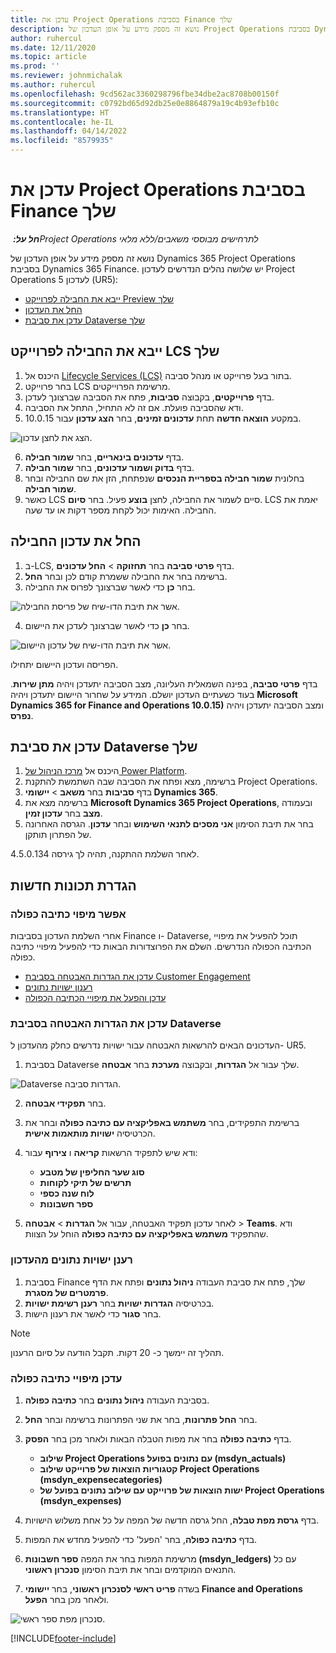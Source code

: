 ```yaml
---
title: עדכן את Project Operations בסביבת Finance שלך
description: נושא זה מספק מידע על אופן העדכון של Project Operations בסביבת Dynamics 365 Finance.
author: ruhercul
ms.date: 12/11/2020
ms.topic: article
ms.prod: ''
ms.reviewer: johnmichalak
ms.author: ruhercul
ms.openlocfilehash: 9cd562ac3360298796fbe34dbe2ac8708b00150f
ms.sourcegitcommit: c0792bd65d92db25e0e8864879a19c4b93efb10c
ms.translationtype: HT
ms.contentlocale: he-IL
ms.lasthandoff: 04/14/2022
ms.locfileid: "8579935"
---
```

# <a name="update-project-operations-in-your-finance-environment"></a>עדכן את Project Operations בסביבת Finance שלך

_**חל על:** ‏Project Operations לתרחישים מבוססי משאבים/ללא מלאי_


נושא זה מספק מידע על אופן העדכון של Dynamics 365 Project Operations בסביבת Dynamics 365 Finance. יש שלושה נהלים הנדרשים לעדכון Project Operations לעדכון 5 (UR5):

- [ייבא את החבילה לפרוייקט Preview שלך](#import)
- [החל את העדכון](#apply)
- [עדכן את סביבת Dataverse שלך](#update)

## <a name="import-the-package-into-your-lcs-project"></a><a name="import"></a>ייבא את החבילה לפרוייקט LCS שלך

1. היכנס אל [Lifecycle Services ‏(LCS)](https://lcs.dynamics.com/) בתור בעל פרוייקט או מנהל סביבה.
2. בחר פרוייקט LCS מרשימת הפרוייקטים.
3. בדף **פרוייקטים**, בקבוצה **סביבות**, פתח את הסביבה שברצונך לעדכן.
4. ודא שהסביבה פועלת. אם זה לא התחיל, התחל את הסביבה.
5. במקטע **הוצאה חדשה** תחת **עדכונים זמינים**, בחר **הצג עדכון** עבור 10.0.15.

![הצג את לחצן עדכון.](media/view-update.png)

6. בדף **עדכונים בינאריים**, בחר **שמור חבילה**.
7. בדף **בדוק ושמור עדכונים**, בחר **שמור חבילה**.
8. בחלונית **שמור חבילה בספריית הנכסים** שנפתחת, הזן את שם החבילה ובחר **שמור חבילה**.
9. כאשר LCS סיים לשמור את החבילה, לחצן **בוצע** פעיל. בחר **סיום**. LCS יאמת את החבילה. האימות יכול לקחת מספר דקות או עד שעה.


## <a name="apply-the-package-update"></a><a name="apply"></a>החל את עדכון החבילה

1. ב-LCS, בדף **פרטי סביבה** בחר **תחזוקה** > **החל עדכונים**.
2. ברשימה בחר את החבילה ששמרת קודם לכן ובחר **החל**.
3. בחר **כן** כדי לאשר שברצונך לפרוס את החבילה.

![אשר את תיבת הדו-שיח של פריסת החבילה.](media/confirm-package-deployment.png)

4. בחר **כן** כדי לאשר שברצונך לעדכן את היישום.

![אשר את תיבת הדו-שיח של עדכון היישום.](media/confirm-application-update.png)

הפריסה ועדכון היישום יתחילו. 

בדף **פרטי סביבה**, בפינה השמאלית העליונה, מצב הסביבה יתעדכן ויהיה **מתן שירות**. בעוד כשעתיים העדכון יושלם. המידע על שחרור היישום יתעדכן ויהיה **Microsoft Dynamics 365 for Finance and Operations 10.0.15)** ומצב הסביבה יתעדכן ויהיה **נפרס**.


## <a name="update-your-dataverse-environment"></a><a name="update"></a>עדכן את סביבת Dataverse שלך

1. היכנס אל [מרכז הניהול של Power Platform](https://admin.powerplatform.com/).
2. ברשימה, מצא ופתח את הסביבה שבה השתמשת להתקנת Project Operations.
3. בדף **סביבות** בחר **משאב** > **יישומי Dynamics 365**.
4. ברשימה מצא את **Microsoft Dynamics 365 Project Operations**, ובעמודה **מצב** בחר **עדכון זמין**.
5. בחר את תיבת הסימון **אני מסכים לתנאי השימוש** ובחר **עדכון**. הגרסה האחרונה של הפתרון תותקן.

לאחר השלמת ההתקנה, תהיה לך גירסה 4.5.0.134.

## <a name="configure-new-features"></a>הגדרת תכונות חדשות

### <a name="enable-dual-write-mapping"></a>אפשר מיפוי כתיבה כפולה

אחרי השלמת העדכון בסביבות Finance ו- Dataverse, תוכל להפעיל את מיפויי הכתיבה הכפולה הנדרשים. השלם את הפרוצדורות הבאות כדי להפעיל מיפויי כתיבה כפולה.

- [עדכן את הגדרות האבטחה בסביבת Customer Engagement](#security)
- [רענון ישויות נתונים](#refresh)
- [עדכן והפעל את מיפויי הכתיבה הכפולה](#run)

### <a name="update-security-settings-on-the-dataverse-environment"></a><a name="security"></a>עדכן את הגדרות האבטחה בסביבת Dataverse

העדכונים הבאים להרשאות האבטחה עבור ישויות נדרשים כחלק מהעדכון ל- UR5.

1. בסביבת Dataverse שלך עבור אל **הגדרות**, ובקבוצה **מערכת** בחר **אבטחה**.

![Dataverse הגדרות סביבה.](media/Picture21.png)

2. בחר **תפקידי אבטחה**.
3. ברשימת התפקידים, בחר **משתמש באפליקציה עם כתיבה כפולה** ובחר את הכרטיסיה **ישויות מותאמות אישית**. 
4. ודא שיש לתפקיד הרשאות **קריאה** ו **צירוף** עבור:

      - **סוג שער החליפין של מטבע**
      - **תרשים של תיקי לקוחות** 
      - **לוח שנה כספי** 
      - **ספר חשבונות**

5. לאחר עדכון תפקיד האבטחה, עבור אל **הגדרות** > **אבטחה** > **Teams**. ודא שהתפקיד **משתמש באפליקציה עם כתיבה כפולה** הוחל על הצוות. 

### <a name="refresh-data-entities-from-the-update"></a><a name="refresh"></a>רענן ישויות נתונים מהעדכון

1. בסביבת Finance שלך, פתח את סביבת העבודה **ניהול נתונים** ופתח את הדף **פרמטרים של מסגרת**.
2. בכרטיסיה **הגדרות ישויות** בחר **רענן רשימת ישויות**.
3. בחר **סגור** כדי לאשר את רענון הישות.

 > [!NOTE]
 > תהליך זה יימשך כ- 20 דקות. תקבל הודעה על סיום הרענון.

### <a name="update-dual-write-mappings"></a><a name="run"></a>עדכן מיפויי כתיבה כפולה

1. בסביבת העבודה **ניהול נתונים** בחר **כתיבה כפולה**.
2. בחר **החל פתרונות**, בחר את שני הפתרונות ברשימה ובחר **החל**.
3. בדף **כתיבה כפולה** בחר את מפות הטבלה הבאות ולאחר מכן בחר **הפסק**.

    - **שילוב Project Operations עם נתונים בפועל (msdyn_actuals)**
    - **קטגוריות הוצאות של פרוייקט שילוב Project Operations ‏(msdyn_expensecategories)**
    - **ישות הוצאות של פרוייקט עם שילוב נתונים בפועל של Project Operations ‏(msdyn_expenses)**

4. בדף **גרסת מפת טבלה**, החל גרסה חדשה של המפה על כל אחת משלוש הישויות.
5. בדף **כתיבה כפולה**, בחר 'הפעל' כדי להפעיל מחדש את המפות.
6. מרשימת המפות בחר את המפה **ספר חשבונות (msdyn_ledgers)** עם כל התנאים המוקדמים ובחר את תיבת הסימון **סנכרון ראשוני**. 
7. בשדה **פריט ראשי לסנכרון ראשוני**, בחר **יישומי Finance and Operations** ולאחר מכן בחר **הפעל**.
 
 ![סנכרון מפת ספר ראשי.](media/DW6.png)
 


[!INCLUDE[footer-include](../includes/footer-banner.md)]
